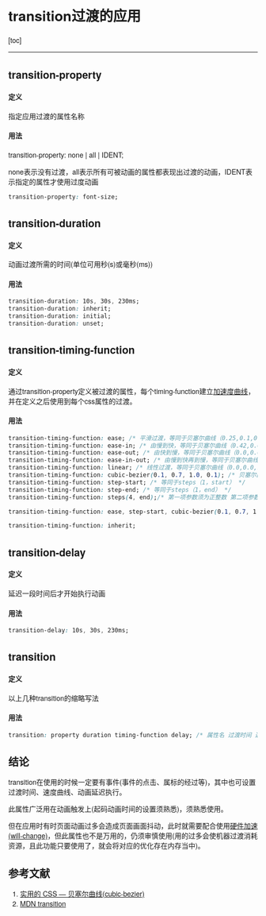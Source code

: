 <h1>transition过渡的应用</h1>

[toc]

---

## transition-property

#### 定义

指定应用过渡的属性名称

#### 用法

transition-property: none | all | IDENT;

none表示没有过渡，all表示所有可被动画的属性都表现出过渡的动画，IDENT表示指定的属性才使用过度动画


```css
transition-property: font-size;
```

## transition-duration

#### 定义

动画过渡所需的时间(单位可用秒(s)或毫秒(ms))

#### 用法

```css
transition-duration: 10s, 30s, 230ms;
transition-duration: inherit;
transition-duration: initial;
transition-duration: unset;
```

## transition-timing-function

#### 定义

通过transition-property定义被过渡的属性，每个timing-function建立[加速度曲线](https://www.jianshu.com/p/d999f090d333)，并在定义之后使用到每个css属性的过渡。

#### 用法

```css
transition-timing-function: ease; /* 平滑过渡，等同于贝塞尔曲线（0.25,0.1,0.25,0.1） */
transition-timing-function: ease-in; /* 由慢到快，等同于贝塞尔曲线（0.42,0.0,1.0,1.0） */
transition-timing-function: ease-out; /* 由快到慢，等同于贝塞尔曲线（0.0,0.0,0.58,1.0） */
transition-timing-function: ease-in-out; /* 由慢到快再到慢，等同于贝塞尔曲线（0.42,0.0,0.58,1.0） */
transition-timing-function: linear; /* 线性过渡，等同于贝塞尔曲线（0.0,0.0,1.0,1.0） */
transition-timing-function: cubic-bezier(0.1, 0.7, 1.0, 0.1); /* 贝塞尔曲线，又称三次贝赛尔。主为生成速度曲线的函数 */
transition-timing-function: step-start; /* 等同于steps（1，start） */
transition-timing-function: step-end; /* 等同于steps（1，end） */
transition-timing-function: steps(4, end);/* 第一项参数须为正整数 第二项参数可为start或end(默认end)指定每个步骤的值发生变化的时间点 */

transition-timing-function: ease, step-start, cubic-bezier(0.1, 0.7, 1.0, 0.1);

transition-timing-function: inherit;
```

## transition-delay

#### 定义

延迟一段时间后才开始执行动画

#### 用法

```css
transition-delay: 10s, 30s, 230ms;
```

## transition

#### 定义

以上几种transition的缩略写法

#### 用法

```css
transition: property duration timing-function delay; /* 属性名 过渡时间 速度曲线 延迟时间*/
```

## 结论

transition在使用的时候一定要有事件(事件的点击、属标的经过等)，其中也可设置过渡时间、速度曲线、动画延迟执行。

此属性广泛用在动画触发上(起码动画时间的设置须熟悉)，须熟悉使用。

但在应用时有时页面动画过多会造成页面画面抖动，此时就需要配合使用[硬件加速(will-change)](https://developer.mozilla.org/zh-CN/docs/Web/CSS/will-change)，但此属性也不是万用的，仍须审慎使用(用的过多会使机器过渡消耗资源，且此功能只要使用了，就会将对应的优化存在内存当中)。



<h2>参考文献</h2>

1. [实用的 CSS — 贝塞尔曲线(cubic-bezier)](https://www.jianshu.com/p/d999f090d333)
2. [MDN transition](https://developer.mozilla.org/zh-CN/docs/Web/CSS/transition)


<style>
    /* 额外调整 */
    pre[class*="language-"] {
      background: rgba(0, 0, 0, 0) !important;
      box-shadow: 0px 0px 3px rgb(222, 222, 222);
      border-left: 3px solid rgba(0, 150, 136, 1);
      border-radius: 0 !important;
    }

    pre[class="language-game-select"] * {
      color: #d42b2b !important;
    }

    .g-hr {
      border-bottom: 1px dashed rgba(0, 150, 136, 1);
      margin-top: 5rem;
      margin-bottom: 5rem;
      height: auto;
      background-color: transparent;
    }

    html body {
      font-family: 'Microsoft YaHei', "Helvetica Neue", Helvetica, "Segoe UI", Arial, freesans, sans-serif !important;
    }

    .g-img {
      text-align: center;
    }

    .g-img img {
      border: 1px solid #d6d6d6;
      border-radius: 8px;
    }
</style>